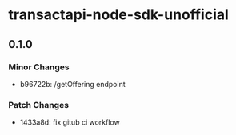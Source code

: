 # transactapi-node-sdk-unofficial

## 0.1.0

### Minor Changes

- b96722b: /getOffering endpoint

### Patch Changes

- 1433a8d: fix gitub ci workflow
